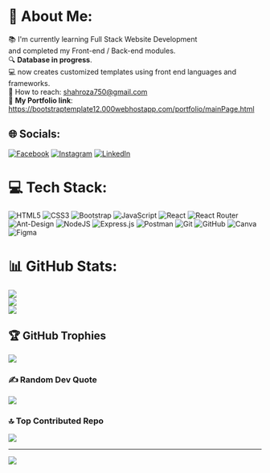 # 💫 About Me:
📚 I'm currently learning Full Stack Website Development<br>and completed my Front-end / Back-end modules.<br>🔍 **Database in progress**.<br>💻 now creates customized templates using front end languages and frameworks.
<br/>
📧 How to reach: shahroza750@gmail.com
<br/>
🔗 **My Portfolio link**: https://bootstraptemplate12.000webhostapp.com/portfolio/mainPage.html


## 🌐 Socials:
[![Facebook](https://img.shields.io/badge/Facebook-%231877F2.svg?logo=Facebook&logoColor=white)](https://facebook.com/Shahroz.Ali.9803) [![Instagram](https://img.shields.io/badge/Instagram-%23E4405F.svg?logo=Instagram&logoColor=white)](https://instagram.com/shahroz_ali_01) [![LinkedIn](https://img.shields.io/badge/LinkedIn-%230077B5.svg?logo=linkedin&logoColor=white)](https://linkedin.com/in/shahroz-ali-) 

# 💻 Tech Stack:
![HTML5](https://img.shields.io/badge/html5-%23E34F26.svg?style=for-the-badge&logo=html5&logoColor=white) ![CSS3](https://img.shields.io/badge/css3-%231572B6.svg?style=for-the-badge&logo=css3&logoColor=white) ![Bootstrap](https://img.shields.io/badge/bootstrap-%238511FA.svg?style=for-the-badge&logo=bootstrap&logoColor=white) ![JavaScript](https://img.shields.io/badge/javascript-%23323330.svg?style=for-the-badge&logo=javascript&logoColor=%23F7DF1E) ![React](https://img.shields.io/badge/react-%2320232a.svg?style=for-the-badge&logo=react&logoColor=%2361DAFB) ![React Router](https://img.shields.io/badge/React_Router-CA4245?style=for-the-badge&logo=react-router&logoColor=white) ![Ant-Design](https://img.shields.io/badge/-AntDesign-%230170FE?style=for-the-badge&logo=ant-design&logoColor=white) ![NodeJS](https://img.shields.io/badge/node.js-6DA55F?style=for-the-badge&logo=node.js&logoColor=white) ![Express.js](https://img.shields.io/badge/express.js-%23404d59.svg?style=for-the-badge&logo=express&logoColor=%2361DAFB) ![Postman](https://img.shields.io/badge/Postman-FF6C37?style=for-the-badge&logo=postman&logoColor=white) ![Git](https://img.shields.io/badge/git-%23F05033.svg?style=for-the-badge&logo=git&logoColor=white) ![GitHub](https://img.shields.io/badge/github-%23121011.svg?style=for-the-badge&logo=github&logoColor=white) ![Canva](https://img.shields.io/badge/Canva-%2300C4CC.svg?style=for-the-badge&logo=Canva&logoColor=white) ![Figma](https://img.shields.io/badge/figma-%23F24E1E.svg?style=for-the-badge&logo=figma&logoColor=white)
# 📊 GitHub Stats:
![](https://github-readme-stats.vercel.app/api?username=shahroz-ali750&theme=tokyonight&hide_border=true&include_all_commits=true&count_private=true)<br/>
![](https://github-readme-streak-stats.herokuapp.com/?user=shahroz-ali750&theme=tokyonight&hide_border=true)<br/>
![](https://github-readme-stats.vercel.app/api/top-langs/?username=shahroz-ali750&theme=tokyonight&hide_border=true&include_all_commits=true&count_private=true&layout=compact)

## 🏆 GitHub Trophies
![](https://github-profile-trophy.vercel.app/?username=shahroz-ali750&theme=tokyonight&no-frame=false&no-bg=true&margin-w=4)

### ✍️ Random Dev Quote
![](https://quotes-github-readme.vercel.app/api?type=horizontal&theme=tokyonight)

### 🔝 Top Contributed Repo
![](https://github-contributor-stats.vercel.app/api?username=shahroz-ali750&limit=5&theme=tokyonight&combine_all_yearly_contributions=true)

---
[![](https://visitcount.itsvg.in/api?id=shahroz-ali750&icon=0&color=1)](https://visitcount.itsvg.in)

<!-- Proudly created with GPRM ( https://gprm.itsvg.in ) -->

